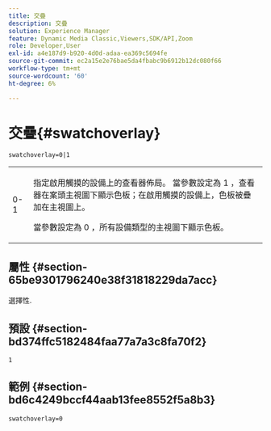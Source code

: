 ```yaml
---
title: 交疊
description: 交疊
solution: Experience Manager
feature: Dynamic Media Classic,Viewers,SDK/API,Zoom
role: Developer,User
exl-id: a4e187d9-b920-4d0d-adaa-ea369c5694fe
source-git-commit: ec2a15e2e76bae5da4fbabc9b6912b12dc080f66
workflow-type: tm+mt
source-wordcount: '60'
ht-degree: 6%

---
```


# 交疊{#swatchoverlay}

`swatchoverlay=0|1`

<table id="table_9B98C97485DD4DEB8A6ECBCE8DF6B886"> 
 <tbody> 
  <tr> 
   <td colname="col1"> <p> <span class="codeph"> 0-1 </span> </p> </td> 
   <td colname="col2"> <p>指定啟用觸摸的設備上的查看器佈局。 當參數設定為 <span class="codeph"> 1 </span>，查看器在案頭主視圖下顯示色板；在啟用觸摸的設備上，色板被疊加在主視圖上。 </p> <p>當參數設定為 <span class="codeph"> 0 </span>，所有設備類型的主視圖下顯示色板。 </p> </td> 
  </tr> 
 </tbody> 
</table>

## 屬性 {#section-65be9301796240e38f31818229da7acc}

選擇性.

## 預設 {#section-bd374ffc5182484faa77a7a3c8fa70f2}

`1`

## 範例 {#section-bd6c4249bccf44aab13fee8552f5a8b3}

`swatchoverlay=0`
